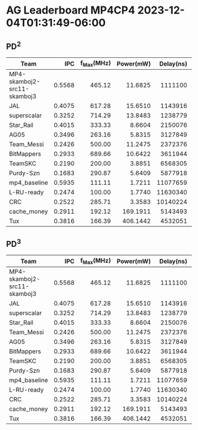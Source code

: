 # AG Leaderboard MP4CP4 2023-12-04T01:31:49-06:00

## PD<sup>2</sup>
|Team|IPC|f<sub>Max</sub>(MHz)|Power(mW)|Delay(ns)|PD<sup>2</sup>|
|---|--:|--:|--:|--:|--:|
|MP4-skamboj2-src11-skamboj3|0.5568|465.12|11.6825|1111100|14.42|
|JAL|0.4075|617.28|15.6510|1143916|20.48|
|superscalar|0.3252|714.29|13.8483|1238779|21.25|
|Star_Rail|0.4015|333.33|8.6604|2150076|40.04|
|AG05|0.3496|263.16|5.8315|3127849|57.05|
|Team_Messi|0.2426|500.00|11.2475|2372376|63.30|
|BitMappers|0.2933|689.66|10.6422|3611944|138.84|
|TeamSKC|0.2190|200.00|3.8851|6568305|167.61|
|Purdy-Szn|0.1683|290.87|5.6409|5877918|194.89|
|mp4_baseline|0.5935|111.11|1.7211|11077659|211.20|
|L-RU-ready|0.2474|100.00|1.7740|11630340|239.95|
|CRC|0.2522|285.71|3.3583|10140224|345.31|
|cache_money|0.2911|192.12|169.1911|5143493|4476.04|
|Tux|0.3816|166.39|406.1442|4532051|8341.99|

## PD<sup>3</sup>
|Team|IPC|f<sub>Max</sub>(MHz)|Power(mW)|Delay(ns)|PD<sup>3</sup>|
|---|--:|--:|--:|--:|--:|
|MP4-skamboj2-src11-skamboj3|0.5568|465.12|11.6825|1111100|16.02|
|JAL|0.4075|617.28|15.6510|1143916|23.43|
|superscalar|0.3252|714.29|13.8483|1238779|26.33|
|Star_Rail|0.4015|333.33|8.6604|2150076|86.08|
|Team_Messi|0.2426|500.00|11.2475|2372376|150.18|
|AG05|0.3496|263.16|5.8315|3127849|178.45|
|BitMappers|0.2933|689.66|10.6422|3611944|501.48|
|TeamSKC|0.2190|200.00|3.8851|6568305|1100.92|
|Purdy-Szn|0.1683|290.87|5.6409|5877918|1145.56|
|mp4_baseline|0.5935|111.11|1.7211|11077659|2339.64|
|L-RU-ready|0.2474|100.00|1.7740|11630340|2790.76|
|CRC|0.2522|285.71|3.3583|10140224|3501.52|
|cache_money|0.2911|192.12|169.1911|5143493|23022.48|
|Tux|0.3816|166.39|406.1442|4532051|37806.34|
